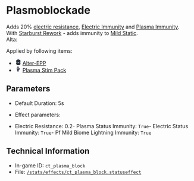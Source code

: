 # Plasmoblockade

Adds 20% [electric resistance](https://ceterai.github.io/MyEnternia/Wiki/electricresistance), [Electric Immunity](https://ceterai.github.io/MyEnternia/Wiki/ElectricImmunity) and [Plasma Immunity](https://ceterai.github.io/MyEnternia/Wiki/PlasmaImmunity).  
With [Starburst Rework](https://ceterai.github.io/MyEnternia/Wiki/StarburstRework) - adds immunity to [Mild Static](https://ceterai.github.io/MyEnternia/Wiki/MildStatic).  
Alta: 

Applied by following items:

- <img src="https://raw.githubusercontent.com/Ceterai/Enternia/main/items/armors/alta/tier6/alternia/epp/icon.png" alt="Alter-EPP icon" loading="lazy" height="16px" width="auto" /> [Alter-EPP](https://ceterai.github.io/MyEnternia/Wiki/Alter-EPP)
- <img src="https://raw.githubusercontent.com/Ceterai/Enternia/main/items/generic/other/ct_plasma_stim.png" alt="Plasma Stim Pack icon" loading="lazy" height="16px" width="auto" /> [Plasma Stim Pack](https://ceterai.github.io/MyEnternia/Wiki/PlasmaStimPack)

## Parameters

- Default Duration: 5s
- Effect parameters: 

- Electric Resistance: 0.2- Plasma Status Immunity: `True`- Electric Status Immunity: `True`- Pf Mild Biome Lightning Immunity: `True`

## Technical Information

- In-game ID: `ct_plasma_block`
- File: [`/stats/effects/ct_plasma_block.statuseffect`](https://github.com/Ceterai/Enternia/blob/main/stats/effects/ct_plasma_block.statuseffect)
